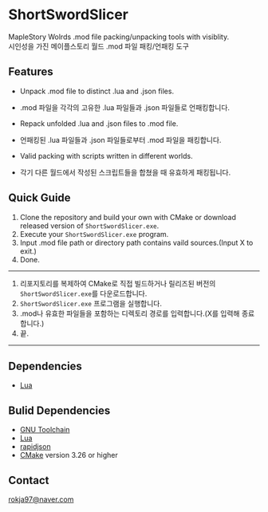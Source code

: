 # ShortSwordSlicer
MapleStory Wolrds .mod file packing/unpacking tools with visiblity.  
시인성을 가진 메이플스토리 월드 .mod 파일 패킹/언패킹 도구

## Features
- Unpack .mod file to distinct .lua and .json files.  
- .mod 파일을 각각의 고유한 .lua 파일들과 .json 파일들로 언패킹합니다.

- Repack unfolded .lua and .json files to .mod file.  
- 언패킹된 .lua 파일들과 .json 파일들로부터 .mod 파일을 패킹합니다.

- Valid packing with scripts written in different worlds.  
- 각기 다른 월드에서 작성된 스크립트들을 합쳤을 때 유효하게 패킹됩니다.

## Quick Guide
1. Clone the repository and build your own with CMake or download released version of `ShortSwordSlicer.exe`.
2. Execute your `ShortSwordSlicer.exe` program.
3. Input .mod file path or directory path contains vaild sources.(Input X to exit.)
4. Done.
---
1. 리포지토리를 복제하여 CMake로 직접 빌드하거나 릴리즈된 버전의 `ShortSwordSlicer.exe`를 다운로드합니다. 
2. `ShortSwordSlicer.exe` 프로그램을 실행합니다.
3. .mod나 유효한 파일들을 포함하는 디렉토리 경로를 입력합니다.(X를 입력해 종료합니다.)
4. 끝.
---

## Dependencies
- [Lua](http://www.lua.org/)

## Bulid Dependencies
- [GNU Toolchain](https://www.gnu.org/)
- [Lua](http://www.lua.org/)
- [rapidjson](http://rapidjson.org/)
- [CMake](https://cmake.org/) version 3.26 or higher

## Contact
rokja97@naver.com